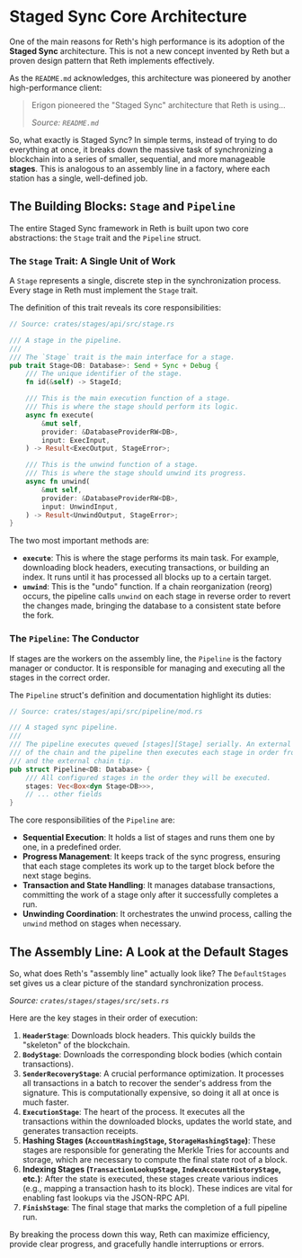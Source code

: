 # Staged Sync Core Architecture

One of the main reasons for Reth's high performance is its adoption of the **Staged Sync** architecture. This is not a new concept invented by Reth but a proven design pattern that Reth implements effectively.

As the `README.md` acknowledges, this architecture was pioneered by another high-performance client:

> Erigon pioneered the "Staged Sync" architecture that Reth is using...
>
> *Source: `README.md`*

So, what exactly is Staged Sync? In simple terms, instead of trying to do everything at once, it breaks down the massive task of synchronizing a blockchain into a series of smaller, sequential, and more manageable **stages**. This is analogous to an assembly line in a factory, where each station has a single, well-defined job.

## The Building Blocks: `Stage` and `Pipeline`

The entire Staged Sync framework in Reth is built upon two core abstractions: the `Stage` trait and the `Pipeline` struct.

### The `Stage` Trait: A Single Unit of Work

A `Stage` represents a single, discrete step in the synchronization process. Every stage in Reth must implement the `Stage` trait.

The definition of this trait reveals its core responsibilities:

```rust
// Source: crates/stages/api/src/stage.rs

/// A stage in the pipeline.
///
/// The `Stage` trait is the main interface for a stage.
pub trait Stage<DB: Database>: Send + Sync + Debug {
    /// The unique identifier of the stage.
    fn id(&self) -> StageId;

    /// This is the main execution function of a stage.
    /// This is where the stage should perform its logic.
    async fn execute(
        &mut self,
        provider: &DatabaseProviderRW<DB>,
        input: ExecInput,
    ) -> Result<ExecOutput, StageError>;

    /// This is the unwind function of a stage.
    /// This is where the stage should unwind its progress.
    async fn unwind(
        &mut self,
        provider: &DatabaseProviderRW<DB>,
        input: UnwindInput,
    ) -> Result<UnwindOutput, StageError>;
}
```

The two most important methods are:

- **`execute`**: This is where the stage performs its main task. For example, downloading block headers, executing transactions, or building an index. It runs until it has processed all blocks up to a certain target.
- **`unwind`**: This is the "undo" function. If a chain reorganization (reorg) occurs, the pipeline calls `unwind` on each stage in reverse order to revert the changes made, bringing the database to a consistent state before the fork.

### The `Pipeline`: The Conductor

If stages are the workers on the assembly line, the `Pipeline` is the factory manager or conductor. It is responsible for managing and executing all the stages in the correct order.

The `Pipeline` struct's definition and documentation highlight its duties:

```rust
// Source: crates/stages/api/src/pipeline/mod.rs

/// A staged sync pipeline.
///
/// The pipeline executes queued [stages][Stage] serially. An external component determines the tip
/// of the chain and the pipeline then executes each stage in order from the current local chain tip
/// and the external chain tip.
pub struct Pipeline<DB: Database> {
    /// All configured stages in the order they will be executed.
    stages: Vec<Box<dyn Stage<DB>>>,
    // ... other fields
}
```

The core responsibilities of the `Pipeline` are:

- **Sequential Execution**: It holds a list of stages and runs them one by one, in a predefined order.
- **Progress Management**: It keeps track of the sync progress, ensuring that each stage completes its work up to the target block before the next stage begins.
- **Transaction and State Handling**: It manages database transactions, committing the work of a stage only after it successfully completes a run.
- **Unwinding Coordination**: It orchestrates the unwind process, calling the `unwind` method on stages when necessary.

## The Assembly Line: A Look at the Default Stages

So, what does Reth's "assembly line" actually look like? The `DefaultStages` set gives us a clear picture of the standard synchronization process.

*Source: `crates/stages/stages/src/sets.rs`*

Here are the key stages in their order of execution:

1. **`HeaderStage`**: Downloads block headers. This quickly builds the "skeleton" of the blockchain.
2. **`BodyStage`**: Downloads the corresponding block bodies (which contain transactions).
3. **`SenderRecoveryStage`**: A crucial performance optimization. It processes all transactions in a batch to recover the sender's address from the signature. This is computationally expensive, so doing it all at once is much faster.
4. **`ExecutionStage`**: The heart of the process. It executes all the transactions within the downloaded blocks, updates the world state, and generates transaction receipts.
5. **Hashing Stages (`AccountHashingStage`, `StorageHashingStage`)**: These stages are responsible for generating the Merkle Tries for accounts and storage, which are necessary to compute the final state root of a block.
6. **Indexing Stages (`TransactionLookupStage`, `IndexAccountHistoryStage`, etc.)**: After the state is executed, these stages create various indices (e.g., mapping a transaction hash to its block). These indices are vital for enabling fast lookups via the JSON-RPC API.
7. **`FinishStage`**: The final stage that marks the completion of a full pipeline run.

By breaking the process down this way, Reth can maximize efficiency, provide clear progress, and gracefully handle interruptions or errors.
